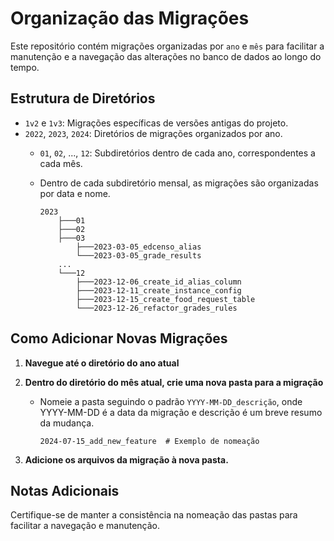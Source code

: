 # Organização das Migrações

Este repositório contém migrações organizadas por `ano` e `mês` para facilitar a manutenção e a navegação das alterações no banco de dados ao longo do tempo.

## Estrutura de Diretórios

- `1v2` e `1v3`: Migrações específicas de versões antigas do projeto.
- `2022`, `2023`, `2024`: Diretórios de migrações organizados por ano.
  - `01`, `02`, ..., `12`: Subdiretórios dentro de cada ano, correspondentes a cada mês.
  - Dentro de cada subdiretório mensal, as migrações são organizadas por data e nome.

    ```
    2023
        ├───01
        ├───02
        ├───03
            ├───2023-03-05_edcenso_alias
            └───2023-03-05_grade_results
        ...
        └───12
            ├───2023-12-06_create_id_alias_column
            ├───2023-12-11_create_instance_config
            ├───2023-12-15_create_food_request_table
            └───2023-12-26_refactor_grades_rules
    ```


## Como Adicionar Novas Migrações

1. **Navegue até o diretório do ano atual**
2. **Dentro do diretório do mês atual, crie uma nova pasta para a migração**
    - Nomeie a pasta seguindo o padrão `YYYY-MM-DD_descrição`, onde YYYY-MM-DD é a data da migração e descrição é um breve resumo da mudança.

        ```
        2024-07-15_add_new_feature  # Exemplo de nomeação
        ```
    
3. **Adicione os arquivos da migração à nova pasta.**


## Notas Adicionais
Certifique-se de manter a consistência na nomeação das pastas para facilitar a navegação e manutenção.